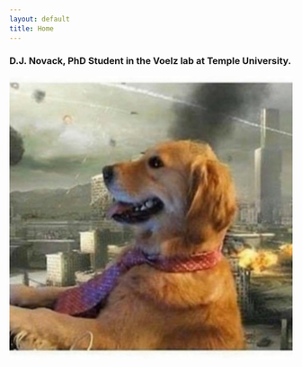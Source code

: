 ```yaml
---
layout: default
title: Home
---
```

### D.J. Novack, PhD Student in the Voelz lab at Temple University.
![Image of doggi](images/computerdog.jpg)
